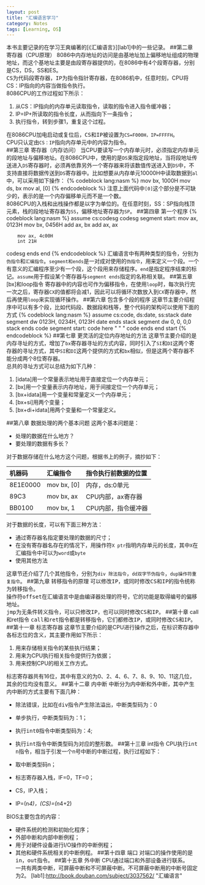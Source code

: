 ```yaml
---
layout: post
title: "汇编语言学习"
category: Notes
tags: [Learning, OS]
---
```

本书主要记录的在学习王爽编著的[《汇编语言》][lab1]中的一些记录。
##第二章 寄存器（CPU原理）
8086中内存地址的访问是由基地址加上偏移地址组成的物理地址，而这个基地址主要是由段寄存器提供的，在8086中有4个段寄存器，分别是CS，DS，SS和ES。  
<kbd>CS</kbd>为代码段寄存器，<kbd>IP</kbd>为指令指针寄存器，在8086机中，任意时刻，CPU将CS：IP指向的内容当做指令执行。  
8086CPU的工作过程如下所示：    

1. 从CS：IP指向的内存单元读取指令，读取的指令进入指令缓冲器；
2. IP=IP+所读取的指令长度，从而指向下一条指令；
3. 执行指令，转到步骤1，重复这个过程。

在8086CPU加电启动或复位后，<kbd>CS</kbd>和<kbd>IP</kbd>被设置为`CS=F000H，IP=FFFFH`。  
CPU只认定由`CS：IP`指向内存单元中的内容为指令。  
##第三章 寄存器（内存访问）
当CPU要读写一个内存单元时，必须指定内存单元的段地址与偏移地址。在8086CPU中，使用的是`DS`来指定段地址，当将段地址传送进入`DS`寄存器时，必须再依靠另外一个寄存器来将该数值传送进入到`DS`中，不支持直接将数据传送到`DS`寄存器中。比如想要从内存单元10000H中读取数据到`al`中，可以采用如下操作：
{% codeblock lang:nasm %}
mov bx, 1000H
mov ds, bx
mov al, [0]
{% endcodeblock %}
注意上面代码中`[0]`这个部分是不可缺少的，表示的是一个内存偏移单元而不是一个数。  
8086CPU的入栈和出栈操作都是以字为单位的。在任意时刻，SS：SP指向栈顶元素，栈的段地址寄存器为`SS`，偏移地址寄存器为`SP`。
##第四章 第一个程序
{% codeblock lang:nasm %}
assume cs:codesg
codesg segment
start:  mov ax, 0123H
        mov bx, 0456H
        add ax, bx
        add ax, ax

        mov ax, 4c00H
        int 21H

codesg ends
end
{% endcodeblock %}
汇编语言中有两种类型的指令，分别为`伪指令`和`汇编指令`。`segment和ends`是一对成对使用的`伪指令`，用来定义一个段。一个有意义的汇编程序至少有一个段，这个段用来存储程序。`end`是指定程序结束的标记。`assume`用于假设某个寄存器与`segment ends`指定的名称相关联。
##第五章 [bx]和loop指令
寄存器中的内容也可作为偏移指令，在使用`loop`时，每次执行完一次之后，寄存器`CX`的值都将会减1，因此可以将循环次数放入到`CX`寄存器中，然后再使用`loop`来实现循环操作。
##第六章 包含多个段的程序
这章节主要介绍程序中可以有多个段，比如代码段、数据段和栈等，整个代码的架构可以使用下面的方式
{% codeblock lang:nasm %}
assume cs:code, ds:date, ss:stack
date segment
    dw 0123H, 0234H, 0123H
date ends
stack segment
    dw 0, 0, 0,0
stack ends
code segment
start:  code here
        "
        "
        "
code ends
end start
{% endcodeblock %}
##第七章 更灵活的定位内存地址的方法
这章节主要介绍的是内存寻址的方式，增加了`bx`寄存器寻址的方式内容，同时引入了`SI`和`DI`这两个寄存器的寻址方式，其中`SI`和`DI`这两个提供的方式和`bx`相似，但是这两个寄存器不能分成两个8位寄存器。  
总共的寻址方式可以总结为如下几种：  

1. [idata]用一个常量表示地址用于直接定位一个内存单元；
2. [bx]用一个变量表示内存地址，用于间接定位一个内存单元；
3. [bx+idata]用一个变量和常量定义一个内存单元；
4. [bx+si]用两个变量；
5. [bx+di+idata]用两个变量和一个常量定义。

##第八章 数据处理的两个基本问题
这两个基本问题是：

* 处理的数据在什么地方？
* 要处理的数据有多长？

对于数据存储在什么地方这个问题，根据书上的例子，摘抄如下：

|机器码     |汇编指令           |指令执行前数据的位置
|:----------|:------------------|:------------------------|
|8E1E0000   |mov bx, [0]        |内存，ds:0单元
|89C3       |mov bx, ax         |CPU内部，ax寄存器
|BB0100     |mov bx, 1          |CPU内部，指令缓冲器

对于数据的长度，可以有下面三种方法：

* 通过寄存器名指定要处理的数据的尺寸；
* 在没有寄存器名存在的情况下，用操作符`X ptr`指明内存单元的长度，其中`X`在汇编指令中可以为`word`或`byte`
* 使用其他方法

这章节还介绍了几个其他指令，分别为`div 除法指令`，`dd双字节伪指令`，`dup操作符重复指令`。
##第九章 转移指令的原理
可以修改<kbd>IP</kbd>，或同时修改<kbd>CS</kbd>和<kbd>IP</kbd>的指令统称为转移指令。  
操作符<kbd>offset</kbd>在汇编语言中是由编译器处理的符号，它的功能是取得编号的偏移地址。  
<kbd>jmp</kbd>为无条件转义指令，可以只修改<kbd>IP</kbd>，也可以同时修改<kbd>CS和IP</kbd>。
##第十章 call和ret指令
<kbd>call</kbd>和<kbd>ret</kbd>指令都是转移指令，它们都修改<kbd>IP</kbd>，或同时修改<kbd>CS</kbd>和<kbd>IP</kbd>。
##第十一章 标志寄存器
这章节主要介绍的是CPU进行操作之后，在标识寄存器中各标志位的含义，其主要作用如下所示：

1. 用来存储相关指令的某些执行结果；
2. 用来为CPU执行相关指令提供行为依据；
3. 用来控制CPU的相关工作方式。

标志寄存器共有16位，其中有意义的为0、2、4、6、7、8、9、10、11这几位，其余的位均没有意义。
##第十二章 内中断
中断分为内中断和外中断，其中产生内中断的方式主要有下面几种：

* 除法错误，比如在<kbd>div指令</kbd>产生除法溢出，中断类型码为：0
* 单步执行，中断类型码为：1；
* 执行<kbd>int0指令</kbd>中断类型码为：4;
* 执行<kbd>int指令</kbd>中断类型码为对应的整形数。
##第十三章 int指令
CPU执行<kbd>int n</kbd>指令，相当于引发一个n号中断的中断过程，执行过程如下：

* 取中断类型码n；
* 标志寄存器入栈，IF=0，TF=0；
* CS，IP入栈；
* IP=(n*4)，(CS)=(n*4+2)

BIOS主要包含的内容：  

* 硬件系统的检测和初始化程序；
* 外部中断和内部中断例程；
* 用于对硬件设备进行I/O操作的中断例程；
* 其他和硬件系统相关的中断例程。
##第十四章 端口
对端口的操作使用的是<kbd>in</kbd>，<kbd>out</kbd>指令。
##第十五章 外中断
CPU通过端口和外部设备进行联系。  
一共有两类中断，<kbd>可屏蔽中断</kbd>和<kbd>不可屏蔽中断</kbd>。不可屏蔽中断用的中断号固定为2。
[lab1]:http://book.douban.com/subject/3037562/ "汇编语言"
